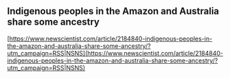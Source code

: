 ## Indigenous peoples in the Amazon and Australia share some ancestry
  
  [https://www.newscientist.com/article/2184840-indigenous-peoples-in-the-amazon-and-australia-share-some-ancestry/?utm_campaign=RSS|NSNS](https://www.newscientist.com/article/2184840-indigenous-peoples-in-the-amazon-and-australia-share-some-ancestry/?utm_campaign=RSS|NSNS)